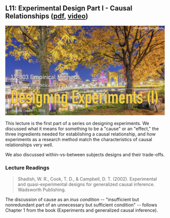 ## L11: Experimental Design Part I - Causal Relationships ([pdf](../slides/11-experiments-1.pdf), [video](https://www.youtube.com/watch?v=C8XDgb8Mxnw))

[![Lecture11-Experiments](../assets/images/11-experiments-1.jpeg)](../slides/11-experiments-1.pdf)

This lecture is the first part of a series on designing experiments. We discussed what it means for something to be a "cause" or an "effect," the three ingredients needed for establishing a causal relationship, and how experiments as a research method match the characteristics of causal relationships very well.

We also discussed within-vs-between subjects designs and their trade-offs.


### Lecture Readings

> Shadish, W. R., Cook, T. D., & Campbell, D. T. (2002). Experimental and quasi-experimental designs for generalized causal inference. Wadsworth Publishing.

The discussion of cause as an *inus condition* -- "insufficient but nonredundant part of an unnecessary but sufficient condition" -- follows Chapter 1 from the book (Experiments and generalized causal inference).


